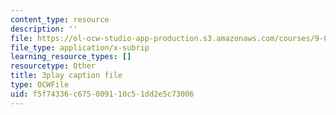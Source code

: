 ```yaml
---
content_type: resource
description: ''
file: https://ol-ocw-studio-app-production.s3.amazonaws.com/courses/9-00sc-introduction-to-psychology-fall-2011/f5f74336c675009110c51dd2e5c73006_-cK1og4ElKE.srt
file_type: application/x-subrip
learning_resource_types: []
resourcetype: Other
title: 3play caption file
type: OCWFile
uid: f5f74336-c675-0091-10c5-1dd2e5c73006
---
```

